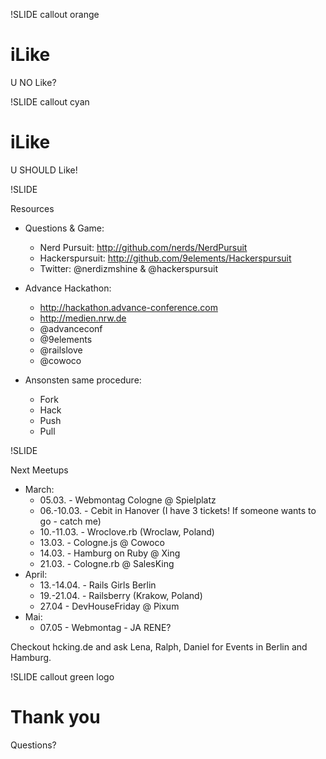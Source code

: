 !SLIDE callout orange

# iLike #

U NO Like?

!SLIDE callout cyan

# iLike #

U SHOULD Like!

!SLIDE

Resources

* Questions & Game:
  * Nerd Pursuit: http://github.com/nerds/NerdPursuit
  * Hackerspursuit: http://github.com/9elements/Hackerspursuit
  * Twitter: @nerdizmshine & @hackerspursuit

* Advance Hackathon:
  * http://hackathon.advance-conference.com
  * http://medien.nrw.de
  * @advanceconf
  * @9elements
  * @railslove
  * @cowoco

* Ansonsten same procedure:
  * Fork
  * Hack
  * Push
  * Pull

!SLIDE

Next Meetups

* March:
  * 05.03. - Webmontag Cologne @ Spielplatz
  * 06.-10.03. - Cebit in Hanover (I have 3 tickets! If someone wants to go - catch me)
  * 10.-11.03. - Wroclove.rb (Wroclaw, Poland)
  * 13.03. - Cologne.js @ Cowoco
  * 14.03. - Hamburg on Ruby @ Xing
  * 21.03. - Cologne.rb @ SalesKing
* April:
  * 13.-14.04. - Rails Girls Berlin
  * 19.-21.04. - Railsberry (Krakow, Poland)
  * 27.04 - DevHouseFriday @ Pixum
* Mai:
  * 07.05 - Webmontag - JA RENE?

Checkout hcking.de and ask Lena, Ralph, Daniel for Events in Berlin and Hamburg.

!SLIDE callout green logo

# Thank you #

Questions?
